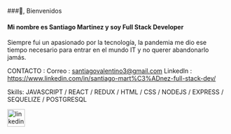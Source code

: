 

###👋, Bienvenidos
#### Mi nombre es Santiago Martinez y soy Full Stack Developer
Siempre fui un apasionado por la tecnología, la pandemia me dio ese tiempo necesario para
entrar en el mundo IT y no querer abandonarlo jamás.

CONTACTO : 
Correo : santiagovalentino3@gmail.com 
LinkedIn : https://www.linkedin.com/in/santiago-mart%C3%ADnez-full-stack-dev/ 
 

Skills: JAVASCRIPT / REACT / REDUX / HTML / CSS / NODEJS / EXPRESS / SEQUELIZE / POSTGRESQL


[<img src='https://cdn.jsdelivr.net/npm/simple-icons@3.0.1/icons/linkedin.svg' alt='linkedin' height='40'>](https://www.linkedin.com/in/https://www.linkedin.com/in/santiago-mart%C3%ADnez-full-stack-dev//)  

